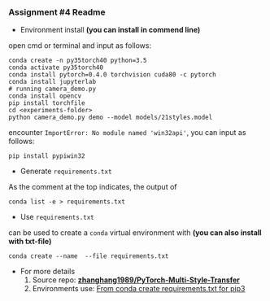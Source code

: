 ### Assignment #4 Readme

- Environment install **(you can install in commend line)**

open cmd or terminal and input as follows:

```
conda create -n py35torch40 python=3.5
conda activate py35torch40
conda install pytorch=0.4.0 torchvision cuda80 -c pytorch
conda install jupyterlab
# running camera_demo.py
conda install opencv
pip install torchfile
cd <experiments-folder>
python camera_demo.py demo --model models/21styles.model
```

encounter `ImportError: No module named 'win32api'`, you can input as follows:

```shell
pip install pypiwin32
```

- Generate `requirements.txt`

As the comment at the top indicates, the output of

```
conda list -e > requirements.txt
```

- Use `requirements.txt`

can be used to create a `conda` virtual environment with  **(you can also install with txt-file)**

```
conda create --name  --file requirements.txt
```

- For more details
  1. Source repo: **[zhanghang1989/PyTorch-Multi-Style-Transfer](https://github.com/zhanghang1989/PyTorch-Multi-Style-Transfer)**
  2. Environments use: [From conda create requirements.txt for pip3](https://stackoverflow.com/questions/50777849/from-conda-create-requirements-txt-for-pip3 )
    